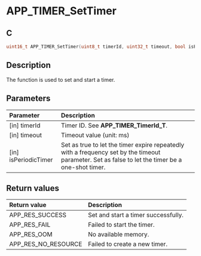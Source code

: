 # APP_TIMER_SetTimer

## C

```c
uint16_t APP_TIMER_SetTimer(uint8_t timerId, uint32_t timeout, bool isPeriodicTimer);
```

## Description

The function is used to set and start a timer.

## Parameters

|Parameter|Description|
|:---|:---|
|\[in\] timerId|Timer ID. See **APP_TIMER_TimerId_T**.|
|\[in\] timeout|Timeout value (unit: ms)|
|\[in\] isPeriodicTimer|Set as true to let the timer expire repeatedly with a frequency set by the timeout parameter.  Set as false to let the timer be a one-shot timer.|

## Return values

|Return value|Description|
|:---|:---|
APP_RES_SUCCESS|Set and start a timer successfully.|
APP_RES_FAIL|Failed to start the timer.|
APP_RES_OOM|No available memory.|
APP_RES_NO_RESOURCE|Failed to create a new timer.|
